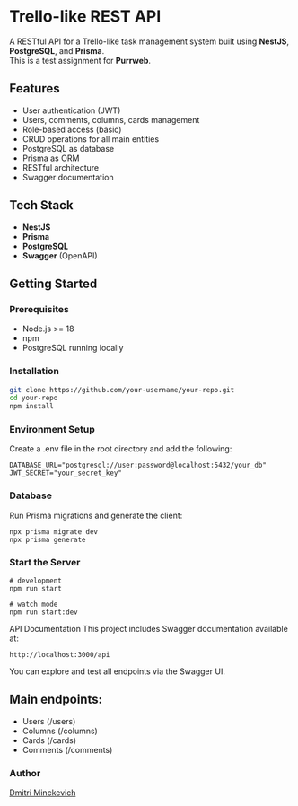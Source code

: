 # Trello-like REST API

A RESTful API for a Trello-like task management system built using **NestJS**, **PostgreSQL**, and **Prisma**.  
This is a test assignment for **Purrweb**.

## Features

- User authentication (JWT)
- Users, comments, columns, cards management
- Role-based access (basic)
- CRUD operations for all main entities
- PostgreSQL as database
- Prisma as ORM
- RESTful architecture
- Swagger documentation

## Tech Stack

- **NestJS**
- **Prisma**
- **PostgreSQL**
- **Swagger** (OpenAPI)

## Getting Started

### Prerequisites

- Node.js >= 18
- npm
- PostgreSQL running locally

### Installation

```bash
git clone https://github.com/your-username/your-repo.git
cd your-repo
npm install
```
### Environment Setup
Create a .env file in the root directory and add the following:
``` 
DATABASE_URL="postgresql://user:password@localhost:5432/your_db"
JWT_SECRET="your_secret_key"
```

### Database
Run Prisma migrations and generate the client:

```
npx prisma migrate dev
npx prisma generate
```
### Start the Server

```
# development
npm run start

# watch mode
npm run start:dev
```

API Documentation
This project includes Swagger documentation available at:
```
http://localhost:3000/api
```
You can explore and test all endpoints via the Swagger UI.

## Main endpoints:

- Users (/users)
- Columns (/columns)
- Cards (/cards)
- Comments (/comments)

### Author

[Dmitri Minckevich](https://github.com/rauck1s)
